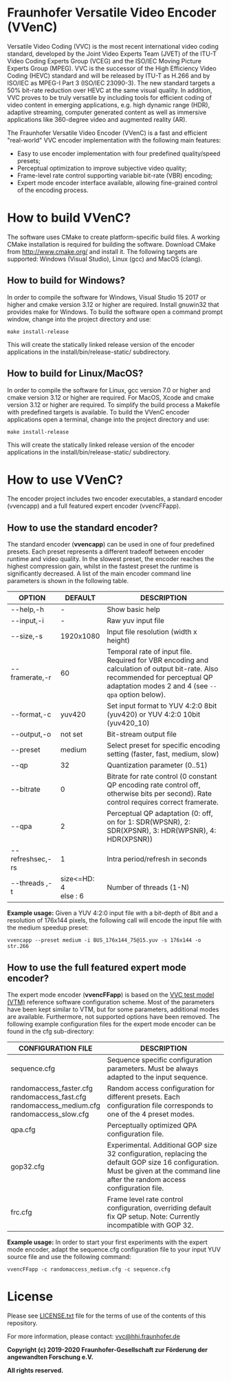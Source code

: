 # Fraunhofer Versatile Video Encoder (VVenC)

Versatile Video Coding (VVC) is the most recent international video coding standard, developed by the Joint Video Experts Team (JVET) of the ITU-T Video Coding Experts Group (VCEG) and the ISO/IEC Moving Picture Experts Group (MPEG). VVC is the successor of the High Efficiency Video Coding (HEVC) standard and will be released by ITU-T as H.266 and by ISO/IEC as MPEG-I Part 3 (ISO/IEC 23090-3). The new standard targets a 50% bit-rate reduction over HEVC at the same visual quality. In addition, VVC proves to be truly versatile by including tools for efficient coding of video content in emerging applications, e.g. high dynamic range (HDR), adaptive streaming, computer generated content as well as immersive applications like 360-degree video and augmented reality (AR).

The Fraunhofer Versatile Video Encoder (VVenC) is a fast and efficient "real-world" VVC encoder implementation with the following main features:
- Easy to use encoder implementation with four predefined quality/speed presets;
- Perceptual optimization to improve subjective video quality;
- Frame-level rate control supporting variable bit-rate (VBR) encoding;
- Expert mode encoder interface available, allowing fine-grained control of the encoding process.


#  How to build VVenC?

The software uses CMake to create platform-specific build files.
A working CMake installation is required for building the software.
Download CMake from http://www.cmake.org/ and install it. The following targets are supported: Windows (Visual Studio), Linux (gcc) and MacOS (clang).

## How to build for Windows?
In order to compile the software for Windows, Visual Studio 15 2017 or higher and cmake version 3.12 or higher are required. Install gnuwin32 that provides make for Windows. To build the software open a command prompt window, change into the project directory and use:

    make install-release

This will create the statically linked release version of the encoder applications in the install/bin/release-static/ subdirectory.

## How to build for Linux/MacOS?
In order to compile the software for Linux, gcc version 7.0 or higher and cmake version 3.12 or higher are required. For MacOS, Xcode and cmake version 3.12 or higher are required. To simplify the build process a Makefile with predefined targets is available. To build the VVenC encoder applications open a terminal, change into the project directory and use:

    make install-release

This will create the statically linked release version of the encoder applications in the install/bin/release-static/ subdirectory.


# How to use VVenC?

The encoder project includes two encoder executables, a standard encoder (vvencapp) and a full featured expert encoder (vvencFFapp).

## How to use the standard encoder?
The standard encoder (**vvencapp**) can be used in one of four predefined presets. Each preset represents a different tradeoff between encoder runtime and video quality. In the slowest preset, the encoder reaches the highest compression gain, whilst in the fastest preset the runtime is significantly decreased. A list of the main encoder command line parameters is shown in the following table.

| OPTION            | DEFAULT                          | DESCRIPTION                                                                                        |
|-------------------|----------------------------------|----------------------------------------------------------------------------------------------------|
| --help,-h         | -                                | Show basic help                                                                                    |
| --input,-i <str>       | -                                | Raw yuv input file                                                                                 |
| --size,-s <wxh>        | 1920x1080                        | Input file resolution (width x height)                                                             |
| --framerate,-r <int>   | 60                               | Temporal rate of input file. Required for VBR encoding and calculation of output bit-rate. Also recommended for perceptual QP adaptation modes 2 and 4 (see `--qpa` option below). |
| --format,-c <str>      | yuv420                           | Set input format to YUV 4:2:0 8bit (yuv420) or YUV 4:2:0 10bit (yuv420_10)                         |
| --output,-o <str>      | not set                          | Bit-stream output file                                                                             |
| --preset <str>         | medium                           | Select preset for specific encoding setting (faster, fast, medium, slow)                           |
| --qp <int>             | 32                               | Quantization parameter (0..51)                                                                     |
| --bitrate <int>        | 0                                | Bitrate for rate control (0 constant QP encoding rate control off, otherwise bits per second). Rate control requires correct framerate. |
| --qpa <int>            | 2                                | Perceptual QP adaptation (0: off, on for 1: SDR(WPSNR), 2: SDR(XPSNR), 3: HDR(WPSNR), 4: HDR(XPSNR)) |
| --refreshsec,-rs <int> | 1                                | Intra period/refresh in seconds                                                             |
| --threads ,-t <int>    | size<=HD: 4 <br> else : 6 | Number of threads (1-N)                                                                            |

**Example usage:** Given a YUV 4:2:0 input file with a bit-depth of 8bit and a resolution of 176x144 pixels, the following call will encode the input file with the medium speedup preset:

    vvencapp --preset medium -i BUS_176x144_75@15.yuv -s 176x144 -o str.266

## How to use the full featured expert mode encoder?
The expert mode encoder (**vvencFFapp**) is based on the [VVC test model (VTM)](https://vcgit.hhi.fraunhofer.de/jvet/VVCSoftware_VTM) reference software configuration scheme. Most of the parameters have been kept similar to VTM, but for some parameters, additional modes are available. Furthermore, not supported options have been removed. The following example configuration files for the expert mode encoder can be found in the cfg sub-directory:

| CONFIGURATION FILE                                                                                   | DESCRIPTION                                                                                                                                                                        |
|------------------------------------------------------------------------------------------------------|------------------------------------------------------------------------------------------------------------------------------------------------------------------------------------|
| sequence.cfg                                                                                         | Sequence specific configuration parameters. Must be always adapted to the input sequence.                                                                                           |
| randomaccess_faster.cfg<br>randomaccess_fast.cfg<br>randomaccess_medium.cfg<br>randomaccess_slow.cfg | Random access configuration for different presets. Each configuration file corresponds to one of the 4 preset modes.                                                               |
| qpa.cfg                                                                                              | Perceptually optimized QPA configuration file.                                                                                                                                     |
| gop32.cfg                                                                                            | Experimental. Additional GOP size 32 configuration, replacing the default GOP size 16 configuration. Must be given at the command line after the random access configuration file. |
| frc.cfg                                                                                              | Frame level rate control configuration, overriding default fix QP setup. Note: Currently incompatible with GOP 32.                                                                 |

**Example usage:** In order to start your first experiments with the expert mode encoder, adapt the sequence.cfg configuration file to your input YUV source file and use the following command:

    vvencFFapp -c randomaccess_medium.cfg -c sequence.cfg


# License

Please see [LICENSE.txt](./LICENSE.txt) file for the terms of use of the contents of this repository.

For more information, please contact: vvc@hhi.fraunhofer.de

**Copyright (c) 2019-2020 Fraunhofer-Gesellschaft zur Förderung der angewandten Forschung e.V.**

**All rights reserved.**
